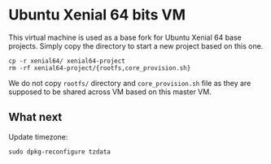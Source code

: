 # Ubuntu Xenial 64 bits VM

This virtual machine is used as a base fork for Ubuntu Xenial 64 base projects.
Simply copy the directory to start a new project based on this one.

    cp -r xenial64/ xenial64-project
    rm -rf xenial64-project/{rootfs,core_provision.sh}

We do not copy `rootfs/` directory and `core_provision.sh` file as they are
supposed to be shared across VM based on this master VM.

## What next
Update timezone:
```
sudo dpkg-reconfigure tzdata
```

